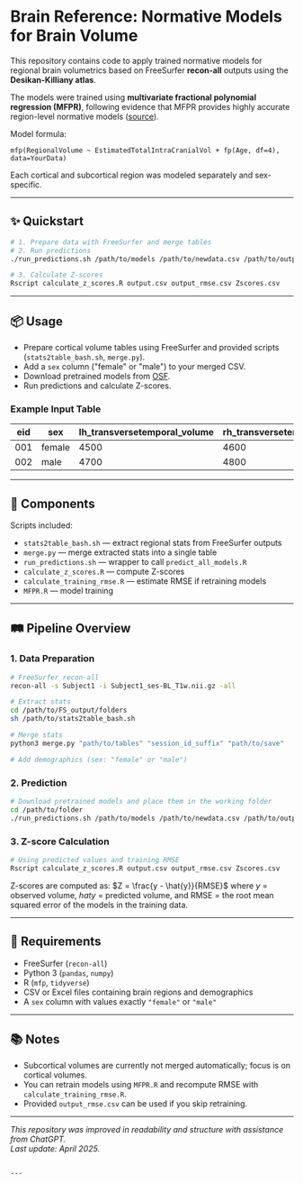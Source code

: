 # Brain Reference: Normative Models for Brain Volume

This repository contains code to apply trained normative models for regional brain volumetrics based on FreeSurfer **recon-all** outputs using the **Desikan-Killiany atlas**.

The models were trained using **multivariate fractional polynomial regression (MFPR)**, following evidence that MFPR provides highly accurate region-level normative models ([source](https://doi.org/10.1016/s2589-7500(23)00250-9)).

Model formula:
```
mfp(RegionalVolume ~ EstimatedTotalIntraCranialVol + fp(Age, df=4), data=YourData)
```
Each cortical and subcortical region was modeled separately and sex-specific.

---

## ✨ Quickstart

```bash
# 1. Prepare data with FreeSurfer and merge tables
# 2. Run predictions
./run_predictions.sh /path/to/models /path/to/newdata.csv /path/to/output.csv

# 3. Calculate Z-scores
Rscript calculate_z_scores.R output.csv output_rmse.csv Zscores.csv
```


---

## 📦 Usage

- Prepare cortical volume tables using FreeSurfer and provided scripts (`stats2table_bash.sh`, `merge.py`).
- Add a `sex` column ("female" or "male") to your merged CSV.
- Download pretrained models from [OSF](https://osf.io/6r8dy/).
- Run predictions and calculate Z-scores.

### Example Input Table

| eid | sex    | lh_transversetemporal_volume | rh_transversetemporal_volume |
|-----|--------|------------------------------|------------------------------|
| 001 | female | 4500                         | 4600                         |
| 002 | male   | 4700                         | 4800                         |

---

## 🔎 Components

Scripts included:
- `stats2table_bash.sh` — extract regional stats from FreeSurfer outputs
- `merge.py` — merge extracted stats into a single table
- `run_predictions.sh` — wrapper to call `predict_all_models.R`
- `calculate_z_scores.R` — compute Z-scores
- `calculate_training_rmse.R` — estimate RMSE if retraining models
- `MFPR.R` — model training

---

## 🛤️ Pipeline Overview

### 1. Data Preparation
```bash
# FreeSurfer recon-all
recon-all -s Subject1 -i Subject1_ses-BL_T1w.nii.gz -all

# Extract stats
cd /path/to/FS_output/folders
sh /path/to/stats2table_bash.sh

# Merge stats
python3 merge.py "path/to/tables" "session_id_suffix" "path/to/save"

# Add demographics (sex: "female" or "male")
```

### 2. Prediction
```bash
# Download pretrained models and place them in the working folder
cd /path/to/folder
./run_predictions.sh /path/to/models /path/to/newdata.csv /path/to/output.csv
```

### 3. Z-score Calculation
```bash
# Using predicted values and training RMSE
Rscript calculate_z_scores.R output.csv output_rmse.csv Zscores.csv
```
Z-scores are computed as:
$Z = \frac{y - \hat{y}}{RMSE}$
where $y$ = observed volume, $hat{y}$ = predicted volume, and RMSE = the root mean squared error of the models in the training data.

---

## 🧩 Requirements

- FreeSurfer (`recon-all`)
- Python 3 (`pandas`, `numpy`)
- R (`mfp`, `tidyverse`)
- CSV or Excel files containing brain regions and demographics
- A `sex` column with values exactly `"female"` or `"male"`

---

## 📚 Notes

- Subcortical volumes are currently not merged automatically; focus is on cortical volumes.
- You can retrain models using `MFPR.R` and recompute RMSE with `calculate_training_rmse.R`.
- Provided `output_rmse.csv` can be used if you skip retraining.

---

_This repository was improved in readability and structure with assistance from ChatGPT._  
_Last update: April 2025._
```

---
